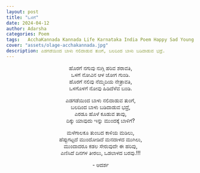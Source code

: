 ```yaml
---
layout: post
title: "ಒಳಗೆ"
date: 2024-04-12
author: Adarsha
categories: Poem
tags:	AcchaKannada Kannada Life Karnataka India Poem Happy Sad Young me happiness live greatfull rivers hole nadi riversofkarnataka
cover: "assets/olage-acchakannada.jpg"
description: ಎಡಗಡೆಯಿಂದ ಬಾಳು ನಲಿದಾಡುವ ತುಂಗೆ, ಬಲದಿಂದ ಬಾಳು ಬಡಿದಾಡುವ ಭದ್ರೆ.
---
```


<p align ="center"> ಹೊರಗೆ ನಗುವು ನುಗ್ಗಿ ಹರಿವ ಶರಾವತಿ, <br>
ಒಳಗೆ ನೋವಿನ ಆಳ ಜೋಗ ಗುಂಡಿ. <br>
ಹೊರಗೆ ನಲಿವು ನೆಮ್ಮದಿಯ ನೇತ್ರಾವತಿ, <br>
ಒಳಗೊಳಗೆ ನೋವು ಹಿಡಿದೆಳೆವ ಬಂಡಿ. </p>

<p align ="center"> ಎಡಗಡೆಯಿಂದ ಬಾಳು ನಲಿದಾಡುವ ತುಂಗೆ, <br>
ಬಲದಿಂದ ಬಾಳು ಬಡಿದಾಡುವ ಭದ್ರೆ, <br>
ಎರಡೂ ಹೊಳೆ ಕೂಡುವ ತಾವು, <br>
ದಿಕ್ಕು ಯಾವುದು ಇನ್ನು ಮುಂದಕ್ಕೆ ಬಾಳಿಗೆ? </p>

<p align ="center"> ಮಳೆಗಾಲಕೂ ತುಂಬದ ಕಾಳಿಯ ಮಡಿಲು, <br>
ಹೆಪ್ಪುಗಟ್ಟದೆ ಮುಂದೋಡಿದೆ ಮನದಾಳದ ಮುಗಿಲು, <br>
ಮುಂದಾದರೂ ಕಡಲ ಸೇರುವುದೇ ಈ ಹರಿವು, <br>
ಎಣಿಸಿದೆ ದಿನಗಳ ತೀರಲು, ಒಡಲಾಳದ ಬರವು.!!! </p>

<p align ="center"> - ಆದರ್ಶ </p>
